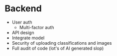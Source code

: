 # Backend
- User auth
    - Multi-factor auth
- API design
- Integrate model
- Security of uploading classifications and images
- Full audit of code (lot's of AI generated slop)